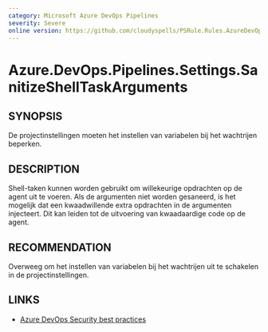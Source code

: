 ```yaml
---
category: Microsoft Azure DevOps Pipelines
severity: Severe
online version: https://github.com/cloudyspells/PSRule.Rules.AzureDevOps/blob/main/src/PSRule.Rules.AzureDevOps/nl/Azure.DevOps.Pipelines.Settings.SanitizeShellTaskArguments.md
---
```


# Azure.DevOps.Pipelines.Settings.SanitizeShellTaskArguments

## SYNOPSIS

De projectinstellingen moeten het instellen van variabelen bij het wachtrijen beperken.

## DESCRIPTION

Shell-taken kunnen worden gebruikt om willekeurige opdrachten op de agent uit te voeren.
Als de argumenten niet worden gesaneerd, is het mogelijk dat een kwaadwillende extra
opdrachten in de argumenten injecteert. Dit kan leiden tot de uitvoering van kwaadaardige
code op de agent.

## RECOMMENDATION

Overweeg om het instellen van variabelen bij het wachtrijen uit te schakelen in de
projectinstellingen.

## LINKS

- [Azure DevOps Security best practices](https://learn.microsoft.com/nl-nl/azure/devops/organizations/security/security-best-practices?view=azure-devops#tasks)
